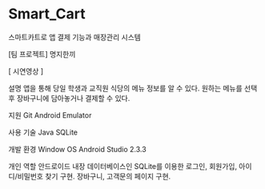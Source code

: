 # Smart_Cart
스마트카트로 앱 결제 기능과 매장관리 시스템

[팀 프로젝트] 명지한끼
  
[ 시연영상 ]



설명
앱을 통해 당일 학생과 교직원 식당의 메뉴 정보를 알 수 있다.
원하는 메뉴를 선택 후 장바구니에 담아놓거나 결제할 수 있다.

지원
Git
Android Emulator

사용 기술
Java
SQLite

개발 환경
Window OS
Android Studio 2.3.3

개인 역할
안드로이드 내장 데이터베이스인 SQLite를 이용한 로그인, 회원가입, 아이디/비밀번호 찾기 구현.
장바구니, 고객문의 페이지 구현.
